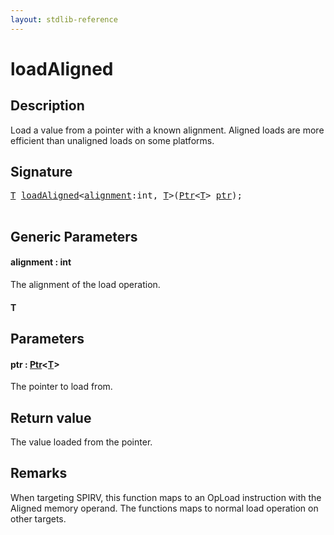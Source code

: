 ```yaml
---
layout: stdlib-reference
---
```


# loadAligned

## Description

Load a value from a pointer with a known alignment.
Aligned loads are more efficient than unaligned loads on some platforms.



## Signature 

<pre>
<a href="loadaligned-4.md#typeparam-T" class="code_type">T</a> <a href="loadaligned-4.md">loadAligned</a>&lt;<a href="loadaligned-4.md#decl-alignment" class="code_var">alignment</a>:<span class="code_keyword">int</span>, <a href="loadaligned-4.md#typeparam-T" class="code_type">T</a>&gt;(<a href="../types/ptr-0/index.md" class="code_type">Ptr</a>&lt;<a href="loadaligned-4.md#typeparam-T" class="code_type">T</a>&gt; <a href="loadaligned-4.md#decl-ptr" class="code_param">ptr</a>);

</pre>

## Generic Parameters

####  <a id="decl-alignment"></a>alignment  : int
The alignment of the load operation.

####  <a id="typeparam-T"></a>T

## Parameters

####  <a id="decl-ptr"></a>ptr  : [Ptr](../types/ptr-0/index.md)\<[T](../types/ptr-0/index.md#typeparam-T)\>
The pointer to load from.


## Return value
The value loaded from the pointer.

## Remarks
When targeting SPIRV, this function maps to an <span class='code'>OpLoad</span> instruction with the <span class='code'>Aligned</span> memory operand.
The functions maps to normal load operation on other targets.



<script>
// Fix .md links to .html when on ReadTheDocs
if (window.location.hostname.includes('readthedocs') || 
    window.location.hostname.includes('rtfd.io')) {
  document.addEventListener('DOMContentLoaded', function() {
    const links = document.querySelectorAll('a');
    links.forEach(link => {
      const href = link.getAttribute('href');
      if (href && href.includes('.md')) {
        // This regex will handle .md links with or without fragment identifiers or query parameters
        link.href = link.href.replace(/(.+)\.md(#[^?]*)?(\?.*)?$/, '$1.html$2$3');
      }
    });
  });
}
</script>
